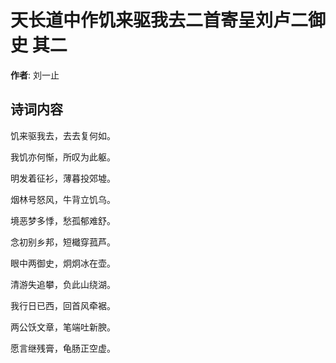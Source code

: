 # 天长道中作饥来驱我去二首寄呈刘卢二御史  其二

**作者**: 刘一止

## 诗词内容

饥来驱我去，去去复何如。

我饥亦何惭，所叹为此躯。

明发着征衫，薄暮投郊墟。

烟林号怒风，牛背立饥乌。

境恶梦多悸，愁孤郁难舒。

念初别乡邦，短檝穿菰芦。

眼中两御史，炯炯冰在壶。

清游失追攀，负此山绕湖。

我行日已西，回首风牵裾。

两公饫文章，笔端吐新腴。

愿言继残膏，龟肠正空虚。

